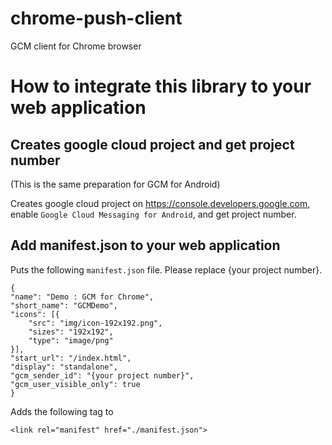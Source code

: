 # chrome-push-client
GCM client for Chrome browser

# How to integrate this library to your web application

## Creates google cloud project and get project number

(This is the same preparation for GCM for Android)

Creates google cloud project on https://console.developers.google.com, enable `Google Cloud Messaging for Android`, and get project number.

## Add manifest.json to your web application

Puts the following `manifest.json` file. Please replace {your project number}. 

```
{
"name": "Demo : GCM for Chrome",
"short_name": "GCMDemo",
"icons": [{
    "src": "img/icon-192x192.png",
    "sizes": "192x192",
    "type": "image/png"
}],
"start_url": "/index.html",
"display": "standalone",
"gcm_sender_id": "{your project number}",
"gcm_user_visible_only": true
}
```

Adds the following <link> tag to <head></head>

```
<link rel="manifest" href="./manifest.json">
```
